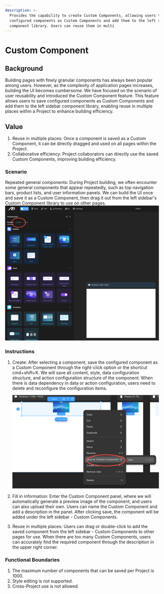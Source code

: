 ```yaml
---
description: >-
  Provides the capability to create Custom Components, allowing users to save
  configured components as Custom Components and add them to the left sidebar
  component library. Users can reuse them in multi
---
```


# Custom Component

## Background

Building pages with finely granular components has always been popular among users. However, as the complexity of application pages increases, building the UI becomes cumbersome. We have focused on the scenario of user reusability and introduced the Custom Component feature. This feature allows users to save configured components as Custom Components and add them to the left sidebar component library, enabling reuse in multiple places within a Project to enhance building efficiency.

## Value

1. Reuse in multiple places: Once a component is saved as a Custom Component, it can be directly dragged and used on all pages within the Project.
2. Collaborative efficiency: Project collaborators can directly use the saved Custom Components, improving building efficiency.

### Scenario

Repeated general components: During Project building, we often encounter some general components that appear repeatedly, such as top navigation bars, product lists, and user information panels. We can build the UI once and save it as a Custom Component, then drag it out from the left sidebar's Custom Component library to use on other pages. ![](../.gitbook/assets/customCP.png)

### Instructions

1.  Create: After selecting a component, save the configured component as a Custom Component through the right-click option or the shortcut cmd+shift+K. We will save all content, style, data configuration structure, and action configuration structure of the component. When there is data dependency in data or action configuration, users need to delete and reconfigure the configuration items.

    ![](../.gitbook/assets/addcustomCP.png)
2. Fill in information: Enter the Custom Component panel, where we will automatically generate a preview image of the component, and users can also upload their own. Users can name the Custom Component and add a description in the panel. After clicking save, the component will be added under the left sidebar - Custom Components.
3. Reuse in multiple places: Users can drag or double-click to add the saved component from the left sidebar - Custom Components to other pages for use. When there are too many Custom Components, users can accurately find the required component through the description in the upper right corner.

### Functional Boundaries

1. The maximum number of components that can be saved per Project is 1000.
2. Style editing is not supported.
3. Cross-Project use is not allowed.

```
```
